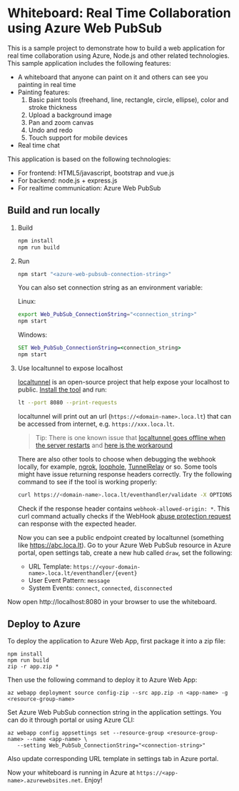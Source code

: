 # Whiteboard: Real Time Collaboration using Azure Web PubSub

This is a sample project to demonstrate how to build a web application for real time collaboration using Azure, Node.js and other related technologies. This sample application includes the following features:

* A whiteboard that anyone can paint on it and others can see you painting in real time
* Painting features:
  1. Basic paint tools (freehand, line, rectangle, circle, ellipse), color and stroke thickness
  2. Upload a background image
  3. Pan and zoom canvas
  4. Undo and redo
  5. Touch support for mobile devices
* Real time chat

This application is based on the following technologies:

* For frontend: HTML5/javascript, bootstrap and vue.js
* For backend: node.js + express.js
* For realtime communication: Azure Web PubSub

## Build and run locally

1. Build
   ```bash
   npm install
   npm run build
   ```

2. Run
   ```bash
   npm start "<azure-web-pubsub-connection-string>"
   ```

   You can also set connection string as an environment variable:

   Linux:
   
   ```bash
   export Web_PubSub_ConnectionString="<connection_string>"
   npm start
   ```
   
   Windows:
   
   ```cmd
   SET Web_PubSub_ConnectionString=<connection_string>
   npm start
   ```

3. Use localtunnel to expose localhost

   [localtunnel](https://github.com/localtunnel/localtunnel) is an open-source project that help expose your localhost to public. [Install the tool](https://github.com/localtunnel/localtunnel#installation) and run:

   ```bash
   lt --port 8080 --print-requests
   ```

   localtunnel will print out an url (`https://<domain-name>.loca.lt`) that can be accessed from internet, e.g. `https://xxx.loca.lt`.

   > Tip:
   > There is one known issue that [localtunnel goes offline when the server restarts](https://github.com/localtunnel/localtunnel/issues/466) and [here is the workaround](https://github.com/localtunnel/localtunnel/issues/466#issuecomment-1030599216)  

   There are also other tools to choose when debugging the webhook locally, for example, [ngrok](​https://ngrok.com/), [loophole](https://loophole.cloud/docs/), [TunnelRelay](https://github.com/OfficeDev/microsoft-teams-tunnelrelay) or so. Some tools might have issue returning response headers correctly. Try the following command to see if the tool is working properly:

   ```bash
   curl https://<domain-name>.loca.lt/eventhandler/validate -X OPTIONS -H "WebHook-Request-Origin: *" -H "ce-awpsversion: 1.0" --ssl-no-revoke -i
   ```

   Check if the response header contains `webhook-allowed-origin: *`. This curl command actually checks if the WebHook [abuse protection request](https://docs.microsoft.com/azure/azure-web-pubsub/reference-cloud-events#webhook-validation) can response with the expected header.

   Now you can see a public endpoint created by localtunnel (something like https://abc.loca.lt). Go to your Azure Web PubSub resource in Azure portal, open settings tab, create a new hub called `draw`, set the following:
   
   * URL Template: `https://<your-domain-name>.loca.lt/eventhandler/{event}`
   * User Event Pattern: `message`
   * System Events: `connect`, `connected`, `disconnected`

Now open http://localhost:8080 in your browser to use the whiteboard.

## Deploy to Azure

To deploy the application to Azure Web App, first package it into a zip file:

```
npm install
npm run build
zip -r app.zip *
```

Then use the following command to deploy it to Azure Web App:

```
az webapp deployment source config-zip --src app.zip -n <app-name> -g <resource-group-name>
```

Set Azure Web PubSub connection string in the application settings. You can do it through portal or using Azure CLI:
```
az webapp config appsettings set --resource-group <resource-group-name> --name <app-name> \
   --setting Web_PubSub_ConnectionString="<connection-string>"
```

Also update corresponding URL template in settings tab in Azure portal.

Now your whiteboard is running in Azure at `https://<app-name>.azurewebsites.net`. Enjoy!
